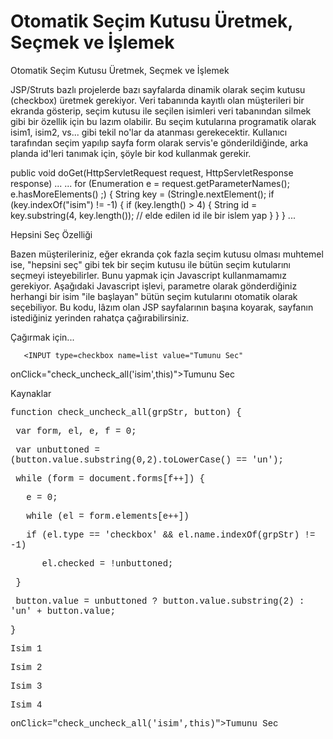 # Otomatik Seçim Kutusu Üretmek, Seçmek ve İşlemek


Otomatik Seçim Kutusu Üretmek, Seçmek ve İşlemek







JSP/Struts bazlı projelerde bazı sayfalarda dinamik olarak seçim kutusu (checkbox) üretmek gerekiyor. Veri tabanında kayıtlı olan müşterileri bir ekranda gösterip, seçim kutusu ile seçilen isimleri veri tabanından silmek gibi bir özellik için bu lazım olabilir. Bu seçim kutularına programatik olarak isim1, isim2, vs... gibi tekil no'lar da atanması gerekecektir. Kullanıcı tarafından seçim yapılıp sayfa form olarak servis'e gönderildiğinde, arka planda id'leri tanımak için, şöyle bir kod kullanmak gerekir.  

 
  
  
  
  public void doGet(HttpServletRequest request,
                HttpServletResponse response)
...
...
for (Enumeration e = request.getParameterNames(); e.hasMoreElements() ;) {
  String key = (String)e.nextElement();
  if (key.indexOf("isim") != -1) {
    if (key.length() > 4) {
      String id = key.substring(4, key.length());
      // elde edilen id ile bir islem yap
    }
  }
}
...

 

 
  
 Hepsini Seç Özelliği 
  
  
 Bazen müşterileriniz, eğer ekranda çok fazla seçim kutusu olması muhtemel ise, "hepsini seç" gibi tek bir seçim kutusu ile bütün seçim kutularını seçmeyi isteyebilirler. Bunu yapmak için Javascript kullanmamamız gerekiyor. Aşağıdaki Javascript işlevi, parametre olarak gönderdiğiniz herhangi bir isim "ile başlayan" bütün seçim kutularını otomatik olarak seçebiliyor. Bu kodu, lâzım olan JSP sayfalarının başına koyarak, sayfanın istediğiniz yerinden rahatça çağırabilirsiniz.   

 
  
  
  
<script type="text/javascript" language="javascript">
function check_uncheck_all(grpStr, button) {
var form, el, e, f = 0;
var unbuttoned = (button.value.substring(0,2).toLowerCase() == 'un');
while (form = document.forms[f++]) {
e = 0;
while (el = form.elements[e++])
if (el.type == 'checkbox' && el.name.indexOf(grpStr) != -1)
  el.checked = !unbuttoned;
}
button.value = unbuttoned ? button.value.substring(2) : 'un' + button.value;
}
</script>

 

 
  
  
 Çağırmak için...   

 
  
  
  
       <INPUT type=checkbox name=list value="Tumunu Sec"
   onClick="check_uncheck_all('isim',this)">Tumunu Sec

 

 
  
 Kaynaklar 
  
 



</font></p>
<p>
<font face="Courier New, Courier, monospace">function check_uncheck_all(grpStr, button) {</font></p>
<p>
<font face="Courier New, Courier, monospace">&nbsp;var form, el, e, f = 0;</font></p>
<p>
<font face="Courier New, Courier, monospace">&nbsp;var unbuttoned = (button.value.substring(0,2).toLowerCase() == 'un');</font></p>
<p>
<font face="Courier New, Courier, monospace">&nbsp;while (form = document.forms[f++]) {</font></p>
<p>
<font face="Courier New, Courier, monospace">&nbsp; &nbsp;e = 0;</font></p>
<p>
<font face="Courier New, Courier, monospace">&nbsp; &nbsp;while (el = form.elements[e++])</font></p>
<p>
<font face="Courier New, Courier, monospace">&nbsp; &nbsp;if (el.type == 'checkbox' &amp;&amp; el.name.indexOf(grpStr) != -1)</font></p>
<p>
<font face="Courier New, Courier, monospace">&nbsp; &nbsp; &nbsp; el.checked = !unbuttoned;</font></p>
<p>
<font face="Courier New, Courier, monospace">&nbsp;}</font></p>
<p>
<font face="Courier New, Courier, monospace">&nbsp;button.value = unbuttoned ? button.value.substring(2) : 'un' + button.value;</font></p>
<p>
<font face="Courier New, Courier, monospace">}</font></p>
<p>
<font face="Courier New, Courier, monospace">


Isim 1

Isim 2

Isim 3

Isim 4




onClick="check_uncheck_all('isim',this)">Tumunu Sec








